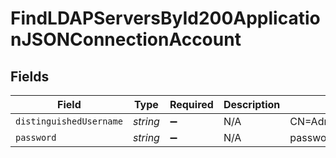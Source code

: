 # FindLDAPServersById200ApplicationJSONConnectionAccount


## Fields

| Field                                       | Type                                        | Required                                    | Description                                 | Example                                     |
| ------------------------------------------- | ------------------------------------------- | ------------------------------------------- | ------------------------------------------- | ------------------------------------------- |
| `distinguishedUsername`                     | *string*                                    | :heavy_minus_sign:                          | N/A                                         | CN=Administrator,CN=Users,DC=Company,DC=com |
| `password`                                  | *string*                                    | :heavy_minus_sign:                          | N/A                                         | password                                    |